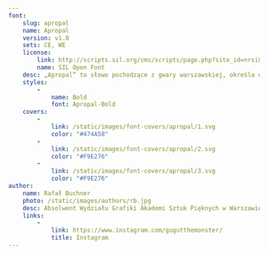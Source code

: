 ```yaml
---
font:
    slug: apropal
    name: Apropal
    version: v1.0
    sets: CE, WE
    license:
        link: http://scripts.sil.org/cms/scripts/page.php?site_id=nrsi&id=OFL_web
        name: SIL Open Font
    desc: „Apropal” to słowo pochodzące z gwary warszawskiej, określa ono drobnego cwaniaczka. Krój „Apropal” powstał z inspiracji neonem księgarni „Czytelnik”, tablicami informacyjnymi z warszawskiego ZOO oraz wzornikami z książki „Techniki liternictwa” Jana Wojeńskiego. Projekt „Apropal” to bezszeryfowy font, przeznaczony do tworzenia ozdobnych szyldów, a także do zastosowania w układzie pionowym.
    styles:
        -
            name: Bold
            font: Apropal-Bold
    covers:
        -
            link: /static/images/font-covers/apropal/1.svg
            color: "#474A58"
        -
            link: /static/images/font-covers/apropal/2.svg
            color: "#F9E276"
        -
            link: /static/images/font-covers/apropal/3.svg
            color: "#F9E276"
author:
    name: Rafał Buchner
    photo: /static/images/authors/rb.jpg
    desc: Absolwent Wydziału Grafiki Akademi Sztuk Pięknych w Warszawie. Zajmuje się projektowaniem krojów pism, m.in. dla „Tygodnika Powszechnego” i „Domu Spotkań z Historią”. Współpracował także z Fundacją Nowej Kultury „Bęc Zmiana”, Fundacją Polskiej Sztuki Nowoczesnej i miesięcznikiem „Znak”.
    links:
        -
            link: https://www.instagram.com/gugutthemonster/
            title: Instagram
---
```

